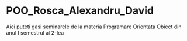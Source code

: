 # POO_Rosca_Alexandru_David

Aici puteti gasi seminarele de la materia Programare Orientata Obiect din anul I semestrul al 2-lea
